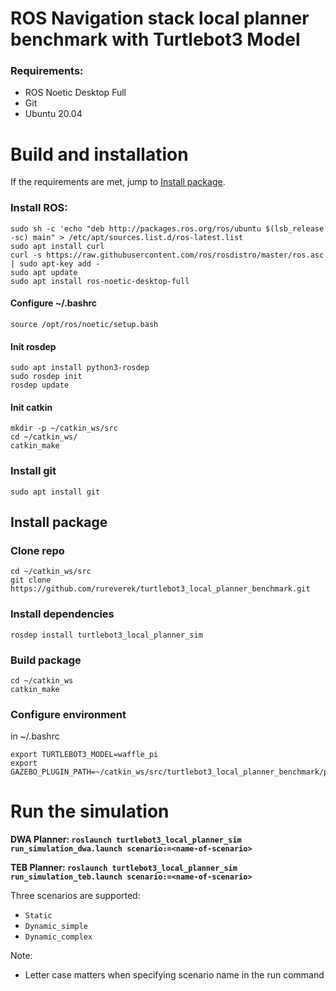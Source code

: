 # ROS Navigation stack local planner benchmark with Turtlebot3 Model

### Requirements: 
- ROS Noetic Desktop Full
- Git
- Ubuntu 20.04

# Build and installation

If the requirements are met, jump to [Install package](#install-package).

### Install ROS:
```
sudo sh -c 'echo "deb http://packages.ros.org/ros/ubuntu $(lsb_release -sc) main" > /etc/apt/sources.list.d/ros-latest.list
sudo apt install curl
curl -s https://raw.githubusercontent.com/ros/rosdistro/master/ros.asc | sudo apt-key add -
sudo apt update
sudo apt install ros-noetic-desktop-full
```

#### Configure ~/.bashrc

`source /opt/ros/noetic/setup.bash`

#### Init rosdep
```
sudo apt install python3-rosdep
sudo rosdep init
rosdep update
```
#### Init catkin
```
mkdir -p ~/catkin_ws/src
cd ~/catkin_ws/
catkin_make
```
### Install git
`sudo apt install git`

## Install package

### Clone repo
```
cd ~/catkin_ws/src
git clone https://github.com/rureverek/turtlebot3_local_planner_benchmark.git
```
### Install dependencies

`rosdep install turtlebot3_local_planner_sim`

### Build package
```
cd ~/catkin_ws
catkin_make
```
### Configure environment

in ~/.bashrc
```
export TURTLEBOT3_MODEL=waffle_pi
export GAZEBO_PLUGIN_PATH=~/catkin_ws/src/turtlebot3_local_planner_benchmark/plugins
```

# Run the simulation

**DWA Planner: `roslaunch turtlebot3_local_planner_sim run_simulation_dwa.launch scenario:=<name-of-scenario>`**

**TEB Planner: `roslaunch turtlebot3_local_planner_sim run_simulation_teb.launch scenario:=<name-of-scenario>`**

Three scenarios are supported: 

- `Static`
- `Dynamic_simple`
- `Dynamic_complex`

Note: 
- Letter case matters when specifying scenario name in the run command
